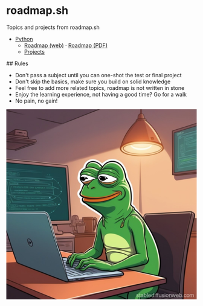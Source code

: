 # roadmap.sh
Topics and projects from roadmap.sh

- [Python](./python/)
  - [Roadmap (web)](https://roadmap.sh/python) · [Roadmap (PDF)](./python/roadmap/python.pdf)
  - [Projects](./python/projects/)

## Rules

- Don't pass a subject until you can one-shot the test or final project
- Don't skip the basics, make sure you build on solid knowledge
- Feel free to add more related topics, roadmap is not written in stone
- Enjoy the learning experience, not having a good time? Go for a walk
- No pain, no gain!

![just pepe coding](image.png)